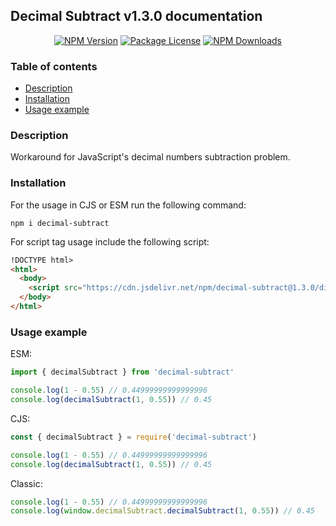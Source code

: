 ## Decimal Subtract v1.3.0 documentation

<p align="center">
  <a href="https://www.npmjs.com/package/decimal-subtract" target="_blank"><img src="https://img.shields.io/npm/v/decimal-subtract.svg" alt="NPM Version" /></a>
  <a href="https://www.npmjs.com/package/decimal-subtract" target="_blank"><img src="https://img.shields.io/npm/l/decimal-subtract.svg" alt="Package License" /></a>
  <a href="https://www.npmjs.com/package/decimal-subtract" target="_blank"><img src="https://img.shields.io/npm/dm/decimal-subtract.svg" alt="NPM Downloads" /></a>
</p>

### Table of contents

- [Description](#Description)
- [Installation](#Installation)
- [Usage example](#Usage-example)

### Description

Workaround for JavaScript's decimal numbers subtraction problem.

### Installation

For the usage in CJS or ESM run the following command:

```console
npm i decimal-subtract
```

For script tag usage include the following script:

```html
!DOCTYPE html>
<html>
  <body>
    <script src="https://cdn.jsdelivr.net/npm/decimal-subtract@1.3.0/dist/decimal-subtract.min.js"></script>
  </body>
</html>
```

### Usage example

ESM:

```ts
import { decimalSubtract } from 'decimal-subtract'

console.log(1 - 0.55) // 0.44999999999999996
console.log(decimalSubtract(1, 0.55)) // 0.45
```

CJS:

```ts
const { decimalSubtract } = require('decimal-subtract')

console.log(1 - 0.55) // 0.44999999999999996
console.log(decimalSubtract(1, 0.55)) // 0.45
```

Classic:

```ts
console.log(1 - 0.55) // 0.44999999999999996
console.log(window.decimalSubtract.decimalSubtract(1, 0.55)) // 0.45
```
